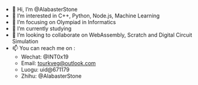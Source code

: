 - 👋 Hi, I’m @AlabasterStone
- 👀 I’m interested in C++, Python, Node.js, Machine Learning
- 🎯 I’m focusing on Olympiad in Informatics
- 🌱 I’m currently studying
- 💞️ I’m looking to collaborate on WebAssembly, Scratch and Digital Circuit Simulation
- 📫 You can reach me on :
  - Wechat: @INT0x19
  - Email: tourkveg@outlook.com
  - Luogu: uid@671179
  - Zhihu: @AlabasterStone
<!---
AlabasterStone/AlabasterStone is a ✨ special ✨ repository because its `README.md` (this file) appears on your GitHub profile.
You can click the Preview link to take a look at your changes.
--->
